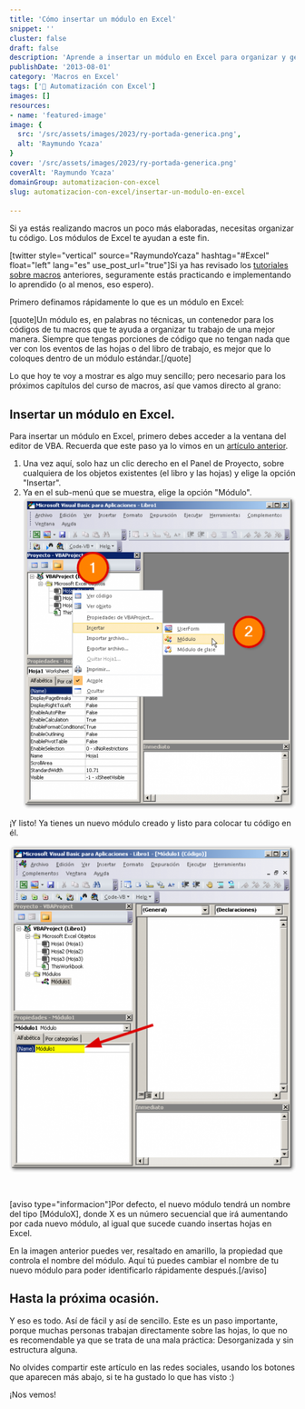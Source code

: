 ```yaml
---
title: 'Cómo insertar un módulo en Excel'
snippet: ''
cluster: false
draft: false 
description: 'Aprende a insertar un módulo en Excel para organizar y gestionar tu código VBA de manera efectiva.'
publishDate: '2013-08-01'
category: 'Macros en Excel'
tags: ['🤖 Automatización con Excel']
images: []
resources: 
- name: 'featured-image'
image: {
  src: '/src/assets/images/2023/ry-portada-generica.png',
  alt: 'Raymundo Ycaza'
}
cover: '/src/assets/images/2023/ry-portada-generica.png'
coverAlt: 'Raymundo Ycaza'
domainGroup: automatizacion-con-excel
slug: automatizacion-con-excel/insertar-un-modulo-en-excel

---
```


Si ya estás realizando macros un poco más elaboradas, necesitas organizar tu código. Los módulos de Excel te ayudan a este fin.

\[twitter style="vertical" source="RaymundoYcaza" hashtag="#Excel" float="left" lang="es" use\_post\_url="true"\]Si ya has revisado los [tutoriales sobre macros](http://raymundoycaza.com/macros-de-excel/ "Las macros en Excel") anteriores, seguramente estás practicando e implementando lo aprendido (o al menos, eso espero).

Primero definamos rápidamente lo que es un módulo en Excel:

\[quote\]Un módulo es, en palabras no técnicas, un contenedor para los códigos de tu macros que te ayuda a organizar tu trabajo de una mejor manera. Siempre que tengas porciones de código que no tengan nada que ver con los eventos de las hojas o del libro de trabajo, es mejor que lo coloques dentro de un módulo estándar.\[/quote\]

Lo que hoy te voy a mostrar es algo muy sencillo; pero necesario para los próximos capítulos del curso de macros, así que vamos directo al grano:

## Insertar un módulo en Excel.

Para insertar un módulo en Excel, primero debes acceder a la ventana del editor de VBA. Recuerda que este paso ya lo vimos en un [artículo anterior](http://raymundoycaza.com/escribe-tu-primera-macro-en-excel/ "Escribe tu primera macro").

1. Una vez aquí, solo haz un clic derecho en el Panel de Proyecto, sobre cualquiera de los objetos existentes (el libro y las hojas) y elige la opción "Insertar".
2. Ya en el sub-menú que se muestra, elige la opción "Módulo".[![Ejecutar macro periódicamente](/src/assets/images/2023/20130801-insertar-un-modulo-en-excel-000044-526x600.png)](http://raymundoycaza.com/wp-content/uploads/20130801-insertar-un-modulo-en-excel-000044.png)

¡Y listo! Ya tienes un nuevo módulo creado y listo para colocar tu código en él.

[![Ejecutar macro periódicamente](/src/assets/images/2023/20130801-insertar-un-modulo-en-excel-000045-526x600.png)](http://raymundoycaza.com/wp-content/uploads/20130801-insertar-un-modulo-en-excel-000045.png)

 

\[aviso type="informacion"\]Por defecto, el nuevo módulo tendrá un nombre del tipo \[MóduloX\], donde X es un número secuencial que irá aumentando por cada nuevo módulo, al igual que sucede cuando insertas hojas en Excel.

En la imagen anterior puedes ver, resaltado en amarillo, la propiedad que controla el nombre del módulo. Aquí tú puedes cambiar el nombre de tu nuevo módulo para poder identificarlo rápidamente después.\[/aviso\]

## Hasta la próxima ocasión.

Y eso es todo. Así de fácil y así de sencillo. Este es un paso importante, porque muchas personas trabajan directamente sobre las hojas, lo que no es recomendable ya que se trata de una mala práctica: Desorganizada y sin estructura alguna.

No olvides compartir este artículo en las redes sociales, usando los botones que aparecen más abajo, si te ha gustado lo que has visto :)

¡Nos vemos!
